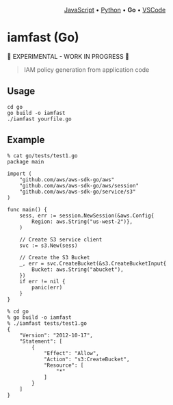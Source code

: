 <p align="center"><a href="https://github.com/iann0036/iamfast-js">JavaScript</a> • <a href="https://github.com/iann0036/iamfast-python">Python</a> • <b>Go</b> • <a href="https://github.com/iann0036/iamfast-vscode">VSCode</a></p>

# iamfast (Go)

:construction: EXPERIMENTAL - WORK IN PROGRESS :construction:

> IAM policy generation from application code

## Usage

```
cd go
go build -o iamfast
./iamfast yourfile.go
```

## Example

```
% cat go/tests/test1.go
package main

import (
	"github.com/aws/aws-sdk-go/aws"
	"github.com/aws/aws-sdk-go/aws/session"
	"github.com/aws/aws-sdk-go/service/s3"
)

func main() {
	sess, err := session.NewSession(&aws.Config{
		Region: aws.String("us-west-2")},
	)

	// Create S3 service client
	svc := s3.New(sess)

	// Create the S3 Bucket
	_, err = svc.CreateBucket(&s3.CreateBucketInput{
		Bucket: aws.String("abucket"),
	})
	if err != nil {
		panic(err)
	}
}
```

```
% cd go
% go build -o iamfast
% ./iamfast tests/test1.go
{
    "Version": "2012-10-17",
    "Statement": [
        {
            "Effect": "Allow",
            "Action": "s3:CreateBucket",
            "Resource": [
                "*"
            ]
        }
    ]
}
```
